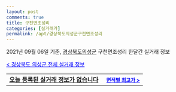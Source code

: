 ```yaml
---
layout: post
comments: true
title: 구천면조성리
categories: [실거래가]
permalink: /apt/경상북도의성군구천면조성리
---
```


2021년 09월 06일 기준, <a href="/apt/경상북도의성군">경상북도의성군</a> 구천면조성리 한달간 실거래 정보

<a style="color: blue;" href="/apt/경상북도의성군">< 경상북도 의성군 전체 실거래 정보</a>
<!---- start ---->
<table>
  <tr>
    <td colspan="4" style="font-weight: bold;"><a href="/apt/경상북도의성군구천면조성리{name_without_space}">오늘 등록된 실거래 정보가 없습니다</a> &nbsp;&nbsp;&nbsp; <a style="color: blue; font-size: smaller;" href="/apt/경상북도의성군구천면조성리{name_without_space}">면적별 최고가 ></a></td>
  </tr>
    
</table>
<!---- end ---->
    